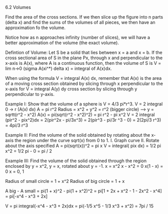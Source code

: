 6.2 Volumes

Find the area of the cross sections.
If we then slice up the figure into n parts (delta x) and find the sums of the volumes of all pieces,
we then have an approximation fo the volume.

Notice how as n approaches infinity (number of slices),
we will have a better approximation of the volume (the exact volume).

Defintion of Volume:
Let S be a solid that lies between x = a and x = b.
If the cross sectional area of S in the plane Px, through x and perpendicular to the x-axis is A(x),
where A is a continuous function, then the volume of S is V = lim n->0 (sigma A(xi^*) delta x) = integral of A(x)dx.

When using the formula V = integral A(x) dx,
remember that A(x) is the area of a moving cross section obtained by slicing through x perpendicular to the x-axis
for V = integral A(y) dy cross section by slicing through y perpendicular to y-axis.

Example I:
Show that the volume of a sphere is V = 4/3 pi*r^3.
V = 2 integral 0 -> r (A(x) dx)
A = pi r^2
Radius = x^2 + y^2 = r^2 (bigger circle) --> y = sqrtt(r^2 - x^2)
A(x) = pi(sqrt(r^2 - x^2)^2) = pi r^2 - pi x^2
V = 2 integral (pir^2 - pix^2)dx
= 2(pir^2x - pi/3x^3)
= 2(pir^3 - pi/3r ^3 - 0) = 2(2pi/3 r^3)
= 4pi/3 r^3

Example II:
Find the volume of the solid obtained by rotating about the x-axis the region under the curve sqrt(x) from 0 to 1.
I. Graph curve
II. Rotate about the axis specified
A = pi(sqrt(x))^2 = pi x
V = integral( pix dx)
= 1/2 pi x^2 = 1/2 pi - 0 = pi / 2

Example III:
Find the volume of the solid obtained through the region enclosed by y = x^2, y = x, rotated about y = -1.
x = x^2
x - x^2 = 0
x(1 - x) = 0
x = 0, 1

Radius of small circle = 1 + x^2
Radius of big circle = 1 + x

A big - A small = pi(1 + x)^2 - pi(1 + x^2)^2
= pi[1 + 2x + x^2 - 1 - 2x^2 - x^4]
= pi[-x^4 - x^3 + 2x]

V = pi integral(-x^4 - x^3 + 2x)dx = pi(-1/5 x^5 - 1/3 x^3 + x^2) = 7pi / 15